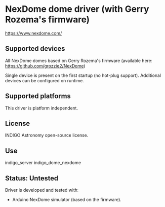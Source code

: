 # NexDome dome driver (with Gerry Rozema's firmware)

https://www.nexdome.com/

## Supported devices

All NexDome domes based on Gerry Rozema's firmware (available here:
https://github.com/grozzie2/NexDome)

Single device is present on the first startup (no hot-plug support). Additional devices can be configured on runtime.

## Supported platforms

This driver is platform independent.

## License

INDIGO Astronomy open-source license.

## Use

indigo_server indigo_dome_nexdome

## Status: Untested

Driver is developed and tested with:
* Arduino NexDome simulator (based on the firmware).
